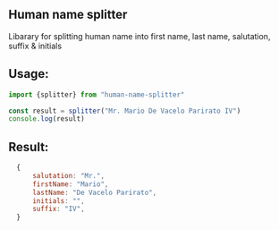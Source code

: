 Human name splitter
---

Libarary for splitting human name into first name, last name, salutation, suffix & initials

Usage:
---

```javascript
import {splitter} from "human-name-splitter"

const result = splitter("Mr. Mario De Vacelo Parirato IV")
console.log(result)
```

Result:
---

```javascript
  {
      salutation: "Mr.",
      firstName: "Mario",
      lastName: "De Vacelo Parirato",
      initials: "",
      suffix: "IV",
  }
```